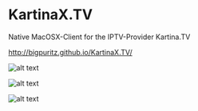 KartinaX.TV
===========

Native MacOSX-Client for the IPTV-Provider Kartina.TV


http://bigpuritz.github.io/KartinaX.TV/


![alt text](http://bigpuritz.github.io/KartinaX.TV/images/screenshot_01.png "Screenshot 1")

![alt text](http://bigpuritz.github.io/KartinaX.TV/images/screenshot_02.png "Screenshot 2")

![alt text](http://bigpuritz.github.io/KartinaX.TV/images/screenshot_03.png "Screenshot 3")
